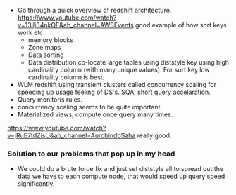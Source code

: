 + Go through a quick overview of redshift architecture. https://www.youtube.com/watch?v=13iIj34nkQE&ab_channel=AWSEvents good example of how sort keys work etc.
	+ memory blocks
	+ Zone maps
	+ Data sorting
	+ Data distribution co-locate large tables using diststyle key using high cardinality column (with many unique values). For sort key low cardinality column is best.
+ WLM redshift using transient clusters called concurrency scaling for speeding up usage feeling of DS's. SQA, short query accelaration.
+ Query monitoris rules. 
+ concurrency scaling seems to be quite important. 
+ Materialized views, compute once query many times.

https://www.youtube.com/watch?v=jRuE7tdZisU&ab_channel=AurobindoSaha really good. 


### Solution to our problems that pop up in my head
+ We could do a brute force fix and just set diststyle all to spread out the data we have to each compute node, that would speed up query speed significantly. 